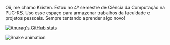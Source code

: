Oii, me chamo Kristen. Estou no 4º semestre de Ciência da Computação na PUC-RS. Uso esse espaço para armazenar trabalhos da faculdade e projetos pessoais. Sempre tentando aprender algo novo!

[![Anurag's GitHub stats](https://github-readme-stats.vercel.app/api?username=kristenarguello&theme=tokyonight)](https://github.com/anuraghazra/github-readme-stats)

  
 
  
![Snake animation](https://github.com/{{your_username}}/kristenarguello/blob/output/github-contribution-grid-snake.svg)
  
